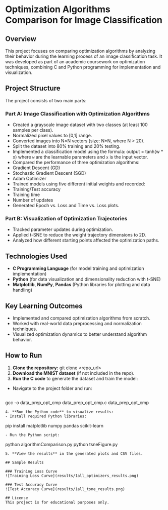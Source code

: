 # Optimization Algorithms Comparison for Image Classification

## Overview
This project focuses on comparing optimization algorithms by analyzing their behavior during the learning process of an image classification task. It was developed as part of an academic coursework on optimization techniques, combining C and Python programming for implementation and visualization.

## Project Structure
The project consists of two main parts:

### Part A: Image Classification with Optimization Algorithms
- Created a grayscale image dataset with two classes (at least 100 samples per class).
- Normalized pixel values to [0,1] range.
- Converted images into N×N vectors (size: N*N, where N > 20).
- Split the dataset into 80% training and 20% testing.
- Implemented a classification model using the formula:
output = tanh(w * x)
where `w` are the learnable parameters and `x` is the input vector.
- Compared the performance of three optimization algorithms:
- Gradient Descent (GD)
- Stochastic Gradient Descent (SGD)
- Adam Optimizer
- Trained models using five different initial weights and recorded:
- Training/Test accuracy
- Training time
- Number of updates
- Generated Epoch vs. Loss and Time vs. Loss plots.

### Part B: Visualization of Optimization Trajectories
- Tracked parameter updates during optimization.
- Applied t-SNE to reduce the weight trajectory dimensions to 2D.
- Analyzed how different starting points affected the optimization paths.

## Technologies Used
- **C Programming Language** (for model training and optimization implementation)
- **Python** (for data visualization and dimensionality reduction with t-SNE)
- **Matplotlib**, **NumPy**, **Pandas** (Python libraries for plotting and data handling)

## Key Learning Outcomes
- Implemented and compared optimization algorithms from scratch.
- Worked with real-world data preprocessing and normalization techniques.
- Visualized optimization dynamics to better understand algorithm behavior.

## How to Run
1. **Clone the repository:**
git clone <repo_url>
2. **Download the MNIST dataset** (if not included in the repo).
3. **Run the C code** to generate the dataset and train the model:
- Navigate to the project folder and run:
  ```
 gcc -o data_prep_opt_cmp data_prep_opt_cmp.c
  data_prep_opt_cmp
  ```
4. **Run the Python code** to visualize results:
- Install required Python libraries:
  ```
  pip install matplotlib numpy pandas scikit-learn
  ```
- Run the Python script:
  ```
  python algorithmComparison.py
  python tsneFigure.py
  ```
5. **View the results** in the generated plots and CSV files.

## Sample Results

### Training Loss Curve
![Training Loss Curve](results/1all_optimizers_results.png)

### Test Accuracy Curve
![Test Accuracy Curve](results/1all_tsne_results.png)

## License
This project is for educational purposes only.
